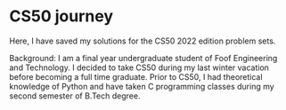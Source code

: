 # CS50 journey
Here, I have saved my solutions for the CS50 2022 edition problem sets. 

Background: 
I am a final year undergraduate student of Foof Engineering and Technology. I decided to take CS50 during my last winter vacation before becoming a full time graduate. Prior to CS50, I had theoretical knowledge of Python and have taken C programming classes during my second semester of B.Tech degree.
